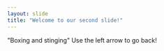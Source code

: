```yaml
---
layout: slide
title: "Welcome to our second slide!"
---
```

"Boxing and stinging"
Use the left arrow to go back!
